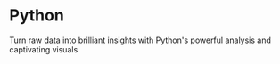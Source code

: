 # Python
Turn raw data into brilliant insights with Python's powerful analysis and captivating visuals
